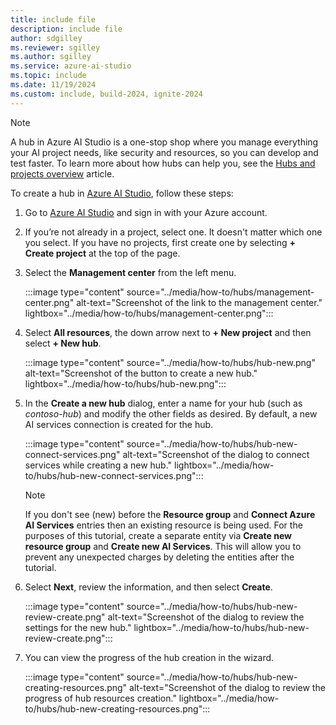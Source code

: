 ```yaml
---
title: include file
description: include file
author: sdgilley
ms.reviewer: sgilley
ms.author: sgilley
ms.service: azure-ai-studio
ms.topic: include
ms.date: 11/19/2024
ms.custom: include, build-2024, ignite-2024
---
```


> [!NOTE]
> A hub in Azure AI Studio is a one-stop shop where you manage everything your AI project needs, like security and resources, so you can develop and test faster. To learn more about how hubs can help you, see the [Hubs and projects overview](/azure/ai-studio/concepts/ai-resources) article.

To create a hub in [Azure AI Studio](https://ai.azure.com), follow these steps:

1. Go to [Azure AI Studio](https://ai.azure.com) and sign in with your Azure account.
1. If you’re not already in a project, select one. It doesn't matter which one you select.  If you have no projects, first create one by selecting **+ Create project** at the top of the page.
1. Select the **Management center** from the left menu.

    :::image type="content" source="../media/how-to/hubs/management-center.png" alt-text="Screenshot of the link to the management center." lightbox="../media/how-to/hubs/management-center.png":::

1. Select **All resources**, the down arrow next to **+ New project** and then select **+ New hub**.

    :::image type="content" source="../media/how-to/hubs/hub-new.png" alt-text="Screenshot of the button to create a new hub." lightbox="../media/how-to/hubs/hub-new.png":::

1. In the **Create a new hub** dialog, enter a name for your hub (such as *contoso-hub*) and modify the other fields as desired. By default, a new AI services connection is created for the hub.

    :::image type="content" source="../media/how-to/hubs/hub-new-connect-services.png" alt-text="Screenshot of the dialog to connect services while creating a new hub." lightbox="../media/how-to/hubs/hub-new-connect-services.png":::

    > [!NOTE]
    > If you don't see (new) before the **Resource group** and **Connect Azure AI Services** entries then an existing resource is being used. For the purposes of this tutorial, create a separate entity via **Create new resource group** and **Create new AI Services**. This will allow you to prevent any unexpected charges by deleting the entities after the tutorial.


1. Select **Next**, review the information, and then select **Create**.

    :::image type="content" source="../media/how-to/hubs/hub-new-review-create.png" alt-text="Screenshot of the dialog to review the settings for the new hub." lightbox="../media/how-to/hubs/hub-new-review-create.png":::

1. You can view the progress of the hub creation in the wizard. 

    :::image type="content" source="../media/how-to/hubs/hub-new-creating-resources.png" alt-text="Screenshot of the dialog to review the progress of hub resources creation." lightbox="../media/how-to/hubs/hub-new-creating-resources.png":::
